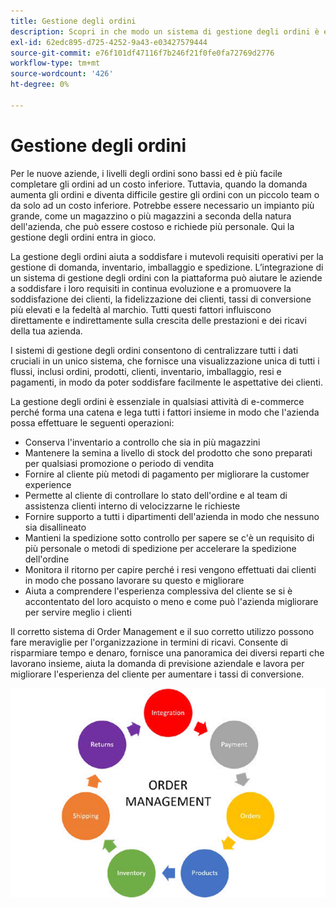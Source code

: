 ```yaml
---
title: Gestione degli ordini
description: Scopri in che modo un sistema di gestione degli ordini è essenziale per il tuo business e-commerce.
exl-id: 62edc895-d725-4252-9a43-e03427579444
source-git-commit: e76f101df47116f7b246f21f0fe0fa72769d2776
workflow-type: tm+mt
source-wordcount: '426'
ht-degree: 0%

---
```


# Gestione degli ordini

Per le nuove aziende, i livelli degli ordini sono bassi ed è più facile completare gli ordini ad un costo inferiore. Tuttavia, quando la domanda aumenta gli ordini e diventa difficile gestire gli ordini con un piccolo team o da solo ad un costo inferiore. Potrebbe essere necessario un impianto più grande, come un magazzino o più magazzini a seconda della natura dell&#39;azienda, che può essere costoso e richiede più personale. Qui la gestione degli ordini entra in gioco.

La gestione degli ordini aiuta a soddisfare i mutevoli requisiti operativi per la gestione di domanda, inventario, imballaggio e spedizione. L’integrazione di un sistema di gestione degli ordini con la piattaforma può aiutare le aziende a soddisfare i loro requisiti in continua evoluzione e a promuovere la soddisfazione dei clienti, la fidelizzazione dei clienti, tassi di conversione più elevati e la fedeltà al marchio. Tutti questi fattori influiscono direttamente e indirettamente sulla crescita delle prestazioni e dei ricavi della tua azienda.

I sistemi di gestione degli ordini consentono di centralizzare tutti i dati cruciali in un unico sistema, che fornisce una visualizzazione unica di tutti i flussi, inclusi ordini, prodotti, clienti, inventario, imballaggio, resi e pagamenti, in modo da poter soddisfare facilmente le aspettative dei clienti.

La gestione degli ordini è essenziale in qualsiasi attività di e-commerce perché forma una catena e lega tutti i fattori insieme in modo che l&#39;azienda possa effettuare le seguenti operazioni:

- Conserva l&#39;inventario a controllo che sia in più magazzini
- Mantenere la semina a livello di stock del prodotto che sono preparati per qualsiasi promozione o periodo di vendita
- Fornire al cliente più metodi di pagamento per migliorare la customer experience
- Permette al cliente di controllare lo stato dell&#39;ordine e al team di assistenza clienti interno di velocizzarne le richieste
- Fornire supporto a tutti i dipartimenti dell&#39;azienda in modo che nessuno sia disallineato
- Mantieni la spedizione sotto controllo per sapere se c&#39;è un requisito di più personale o metodi di spedizione per accelerare la spedizione dell&#39;ordine
- Monitora il ritorno per capire perché i resi vengono effettuati dai clienti in modo che possano lavorare su questo e migliorare
- Aiuta a comprendere l&#39;esperienza complessiva del cliente se si è accontentato del loro acquisto o meno e come può l&#39;azienda migliorare per servire meglio i clienti

Il corretto sistema di Order Management e il suo corretto utilizzo possono fare meraviglie per l&#39;organizzazione in termini di ricavi. Consente di risparmiare tempo e denaro, fornisce una panoramica dei diversi reparti che lavorano insieme, aiuta la domanda di previsione aziendale e lavora per migliorare l&#39;esperienza del cliente per aumentare i tassi di conversione.

![Diagramma del processo di gestione degli ordini](../../assets/playbooks/order-management.png)
